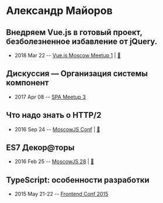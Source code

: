 # Александр Майоров

## Внедряем Vue.js в готовый проект, безболезненное избавление от jQuery.
- 2018 Mar 22 -- [Vue.js Moscow Meetup 1](https://youtu.be/h9NQs0SEVoA?t=40m11s)  | [:notebook:](https://speakerdeck.com/vuejsmoscow/vniedriaiem-vue-dot-js-v-ghotovyi-proiekt-biezboliezniennoie-izbavlieniie-ot-jquery-alieksandr-maiorov-vue-dot-js-moscow-meetup)  
## Дискуссия — Организация системы компонент
- 2017 Apr 08 -- [SPA Meetup 3](https://www.youtube.com/watch?v=h23HbKaUbaU)    
## Что надо знать о HTTP&#x2F;2
- 2016 Sep 24 -- [MoscowJS Conf](https://www.youtube.com/watch?v=4yyhqMh9FcY)  | [:notebook:](http://www.slideshare.net/BadooDev/http2-67061869)  
## ES7 Декор@торы
- 2016 Feb 25 -- [MoscowJS 28](https://it.mail.ru/video/465/)  | [:notebook:](http://moscowjs.majorov.su/)  
## TypeScript: особенности разработки
- 2015 May 21-22 -- [Frontend Conf 2015](https://www.youtube.com/watch?v=QVBHIK8fZ_o)    
